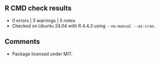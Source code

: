 ## R CMD check results
- 0 errors | 3 warnings | 5 notes
- Checked on Ubuntu 24.04 with R 4.4.3 using `--no-manual --as-cran`.

## Comments
- Package licensed under MIT.
